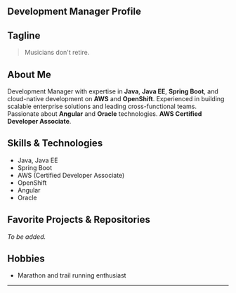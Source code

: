## Development Manager Profile

## Tagline
> Musicians don't retire.

## About Me

Development Manager with expertise in **Java**, **Java EE**, **Spring Boot**, and cloud-native development on **AWS** and **OpenShift**. Experienced in building scalable enterprise solutions and leading cross-functional teams. Passionate about **Angular** and **Oracle** technologies. **AWS Certified Developer Associate**.

## Skills & Technologies

- Java, Java EE
- Spring Boot
- AWS (Certified Developer Associate)
- OpenShift
- Angular
- Oracle

## Favorite Projects & Repositories

*To be added.*

## Hobbies

- Marathon and trail running enthusiast

---
